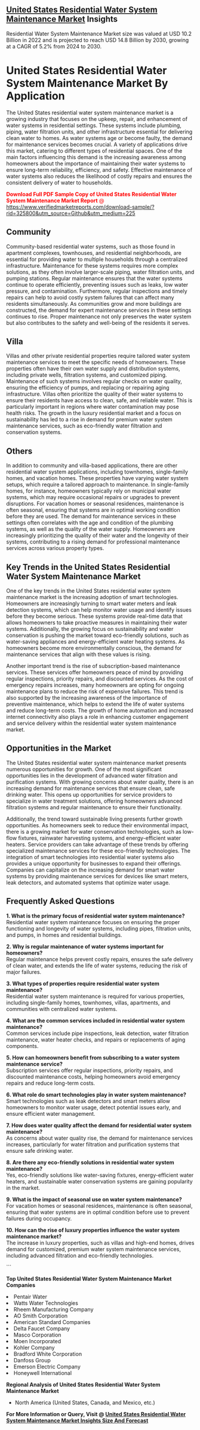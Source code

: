 <h2><a href="https://www.verifiedmarketreports.com/download-sample/?rid=325800&amp;utm_source=Github&amp;utm_medium=225" target="_blank">United States Residential Water System Maintenance Market</a> Insights</h2><p>Residential Water System Maintenance Market size was valued at USD 10.2 Billion in 2022 and is projected to reach USD 14.8 Billion by 2030, growing at a CAGR of 5.2% from 2024 to 2030.</p><p> <h1>United States Residential Water System Maintenance Market By Application</h1> <p>The United States residential water system maintenance market is a growing industry that focuses on the upkeep, repair, and enhancement of water systems in residential settings. These systems include plumbing, piping, water filtration units, and other infrastructure essential for delivering clean water to homes. As water systems age or become faulty, the demand for maintenance services becomes crucial. A variety of applications drive this market, catering to different types of residential spaces. One of the main factors influencing this demand is the increasing awareness among homeowners about the importance of maintaining their water systems to ensure long-term reliability, efficiency, and safety. Effective maintenance of water systems also reduces the likelihood of costly repairs and ensures the consistent delivery of water to households. <p><span class=""><span style="color: #ff0000;"><strong>Download Full PDF Sample Copy of United States Residential Water System Maintenance Market Report</strong> @ </span><a href="https://www.verifiedmarketreports.com/download-sample/?rid=325800&amp;utm_source=Github&amp;utm_medium=225" target="_blank">https://www.verifiedmarketreports.com/download-sample/?rid=325800&amp;utm_source=Github&amp;utm_medium=225</a></span></p> </p> <h2>Community</h2> <p>Community-based residential water systems, such as those found in apartment complexes, townhouses, and residential neighborhoods, are essential for providing water to multiple households through a centralized infrastructure. Maintenance for these systems requires more complex solutions, as they often involve larger-scale piping, water filtration units, and pumping stations. Regular maintenance ensures that the water systems continue to operate efficiently, preventing issues such as leaks, low water pressure, and contamination. Furthermore, regular inspections and timely repairs can help to avoid costly system failures that can affect many residents simultaneously. As communities grow and more buildings are constructed, the demand for expert maintenance services in these settings continues to rise. Proper maintenance not only preserves the water system but also contributes to the safety and well-being of the residents it serves. <h2>Villa</h2> <p>Villas and other private residential properties require tailored water system maintenance services to meet the specific needs of homeowners. These properties often have their own water supply and distribution systems, including private wells, filtration systems, and customized piping. Maintenance of such systems involves regular checks on water quality, ensuring the efficiency of pumps, and replacing or repairing aging infrastructure. Villas often prioritize the quality of their water systems to ensure their residents have access to clean, safe, and reliable water. This is particularly important in regions where water contamination may pose health risks. The growth in the luxury residential market and a focus on sustainability has led to a rise in demand for premium water system maintenance services, such as eco-friendly water filtration and conservation systems. <h2>Others</h2> <p>In addition to community and villa-based applications, there are other residential water system applications, including townhomes, single-family homes, and vacation homes. These properties have varying water system setups, which require a tailored approach to maintenance. In single-family homes, for instance, homeowners typically rely on municipal water systems, which may require occasional repairs or upgrades to prevent disruptions. For vacation homes or seasonal residences, maintenance is often seasonal, ensuring that systems are in optimal working condition before they are used. The demand for maintenance services in these settings often correlates with the age and condition of the plumbing systems, as well as the quality of the water supply. Homeowners are increasingly prioritizing the quality of their water and the longevity of their systems, contributing to a rising demand for professional maintenance services across various property types. <h2>Key Trends in the United States Residential Water System Maintenance Market</h2> <p>One of the key trends in the United States residential water system maintenance market is the increasing adoption of smart technologies. Homeowners are increasingly turning to smart water meters and leak detection systems, which can help monitor water usage and identify issues before they become serious. These systems provide real-time data that allows homeowners to take proactive measures in maintaining their water systems. Additionally, the growing focus on sustainability and water conservation is pushing the market toward eco-friendly solutions, such as water-saving appliances and energy-efficient water heating systems. As homeowners become more environmentally conscious, the demand for maintenance services that align with these values is rising. <p>Another important trend is the rise of subscription-based maintenance services. These services offer homeowners peace of mind by providing regular inspections, priority repairs, and discounted services. As the cost of emergency repairs increases, many homeowners are opting for ongoing maintenance plans to reduce the risk of expensive failures. This trend is also supported by the increasing awareness of the importance of preventive maintenance, which helps to extend the life of water systems and reduce long-term costs. The growth of home automation and increased internet connectivity also plays a role in enhancing customer engagement and service delivery within the residential water system maintenance market. <h2>Opportunities in the Market</h2> <p>The United States residential water system maintenance market presents numerous opportunities for growth. One of the most significant opportunities lies in the development of advanced water filtration and purification systems. With growing concerns about water quality, there is an increasing demand for maintenance services that ensure clean, safe drinking water. This opens up opportunities for service providers to specialize in water treatment solutions, offering homeowners advanced filtration systems and regular maintenance to ensure their functionality. <p>Additionally, the trend toward sustainable living presents further growth opportunities. As homeowners seek to reduce their environmental impact, there is a growing market for water conservation technologies, such as low-flow fixtures, rainwater harvesting systems, and energy-efficient water heaters. Service providers can take advantage of these trends by offering specialized maintenance services for these eco-friendly technologies. The integration of smart technologies into residential water systems also provides a unique opportunity for businesses to expand their offerings. Companies can capitalize on the increasing demand for smart water systems by providing maintenance services for devices like smart meters, leak detectors, and automated systems that optimize water usage. <h2>Frequently Asked Questions</h2> <p><strong>1. What is the primary focus of residential water system maintenance?</strong><br>Residential water system maintenance focuses on ensuring the proper functioning and longevity of water systems, including pipes, filtration units, and pumps, in homes and residential buildings.</p> <p><strong>2. Why is regular maintenance of water systems important for homeowners?</strong><br>Regular maintenance helps prevent costly repairs, ensures the safe delivery of clean water, and extends the life of water systems, reducing the risk of major failures.</p> <p><strong>3. What types of properties require residential water system maintenance?</strong><br>Residential water system maintenance is required for various properties, including single-family homes, townhomes, villas, apartments, and communities with centralized water systems.</p> <p><strong>4. What are the common services included in residential water system maintenance?</strong><br>Common services include pipe inspections, leak detection, water filtration maintenance, water heater checks, and repairs or replacements of aging components.</p> <p><strong>5. How can homeowners benefit from subscribing to a water system maintenance service?</strong><br>Subscription services offer regular inspections, priority repairs, and discounted maintenance costs, helping homeowners avoid emergency repairs and reduce long-term costs.</p> <p><strong>6. What role do smart technologies play in water system maintenance?</strong><br>Smart technologies such as leak detectors and smart meters allow homeowners to monitor water usage, detect potential issues early, and ensure efficient water management.</p> <p><strong>7. How does water quality affect the demand for residential water system maintenance?</strong><br>As concerns about water quality rise, the demand for maintenance services increases, particularly for water filtration and purification systems that ensure safe drinking water.</p> <p><strong>8. Are there any eco-friendly solutions in residential water system maintenance?</strong><br>Yes, eco-friendly solutions like water-saving fixtures, energy-efficient water heaters, and sustainable water conservation systems are gaining popularity in the market.</p> <p><strong>9. What is the impact of seasonal use on water system maintenance?</strong><br>For vacation homes or seasonal residences, maintenance is often seasonal, ensuring that water systems are in optimal condition before use to prevent failures during occupancy.</p> <p><strong>10. How can the rise of luxury properties influence the water system maintenance market?</strong><br>The increase in luxury properties, such as villas and high-end homes, drives demand for customized, premium water system maintenance services, including advanced filtration and eco-friendly technologies.</p> ```</p><p><strong>Top United States Residential Water System Maintenance Market Companies</strong></p><div data-test-id=""><p><li>Pentair Water</li><li> Watts Water Technologies</li><li> Rheem Manufacturing Company</li><li> AO Smith Corporation</li><li> American Standard Companies</li><li> Delta Faucet Company</li><li> Masco Corporation</li><li> Moen Incorporated</li><li> Kohler Company</li><li> Bradford White Corporation</li><li> Danfoss Group</li><li> Emerson Electric Company</li><li> Honeywell International</li></p><div><strong>Regional Analysis of&nbsp;United States Residential Water System Maintenance Market</strong></div><ul><li dir="ltr"><p dir="ltr">North America&nbsp;(United States, Canada, and Mexico, etc.)</p></li></ul><p><strong>For More Information or Query, Visit @&nbsp;</strong><strong><a href="https://www.verifiedmarketreports.com/product/residential-water-system-maintenance-market/?utm_source=Github&amp;utm_medium=225" target="_blank">United States Residential Water System Maintenance Market Insights Size And Forecast</a></strong></p></div>

